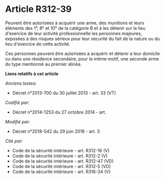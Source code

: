 # Article R312-39

Peuvent être autorisées à acquérir une arme, des munitions et leurs éléments des 1°, 8° et 10° de la catégorie B et à les
détenir sur le lieu d'exercice de leur activité professionnelle les personnes majeures, exposées à des risques sérieux pour
leur sécurité du fait de la nature ou du lieu d'exercice de cette activité.

Ces personnes peuvent être autorisées à acquérir et détenir à leur domicile ou dans une résidence secondaire, pour le même
motif, une seconde arme du type mentionné au premier alinéa.

**Liens relatifs à cet article**

_Anciens textes_:

  - Décret n°2013-700 du 30 juillet 2013 - art. 33 (VT)

_Codifié par_:

  - Décret n°2014-1253 du 27 octobre 2014 - art.

_Modifié par_:

  - Décret n°2018-542 du 29 juin 2018 - art. 3

_Cité par_:

  - Code de la sécurité intérieure - art. R312-16 (V)
  - Code de la sécurité intérieure - art. R312-2 (V)
  - Code de la sécurité intérieure - art. R312-47 (VD)
  - Code de la sécurité intérieure - art. R312-5 (VD)
  - Code de la sécurité intérieure - art. R316-34 (V)
